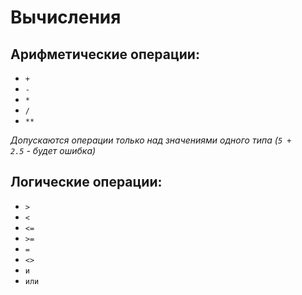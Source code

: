 <h1>Вычисления</h1>

<h2>Арифметические операции:</h2>

<ul>
 <li> <code>+</code></li>
 <li> <code>-</code></li>
 <li> <code>*</code></li>
 <li> <code>/</code></li>
 <li> <code>**</code></li>
</ul>

<i>Допускаются операции только над значениями одного типа (<code>5 + 2.5</code> - будет ошибка)</i>

<h2>Логические операции:</h2>

<ul>
 <li> <code>></code></li>
 <li> <code><</code></li>
 <li> <code><=</code></li>
 <li> <code>>=</code></li>
 <li> <code>=</code></li>
 <li> <code><></code></li>
 <li> <code>и</code></li>
 <li> <code>или</code></li>
</ul>
